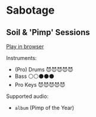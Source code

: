 # Sabotage

## Soil & 'Pimp' Sessions


[Play in browser](http://pages.cs.wisc.edu/~tolly/customs/?title=sabotage&artist=soil-and-pimp-sessions)

Instruments:

  * (Pro) Drums 😈😈😈😈😈
  * Bass ⚪️⚪️⚫️⚫️⚫️
  * Pro Keys 😈😈😈😈😈

Supported audio:

  * `album` (Pimp of the Year)

